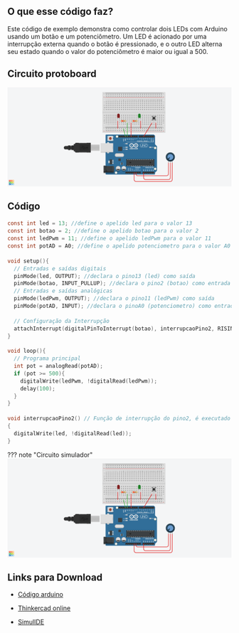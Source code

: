 ## O que esse código faz?

Este código de exemplo demonstra como controlar dois LEDs com Arduino usando um botão e um potenciômetro. Um LED é acionado por uma interrupção externa quando o botão é pressionado, e o outro LED alterna seu estado quando o valor do potenciômetro é maior ou igual a 500.

## Circuito protoboard

![](botao_pot_interrupt.png)

## Código

```c
const int led = 13; //define o apelido led para o valor 13
const int botao = 2; //define o apelido botao para o valor 2
const int ledPwm = 11; //define o apelido ledPwm para o valor 11
const int potAD = A0; //define o apelido potenciometro para o valor A0

void setup(){
  // Entradas e saídas digitais
  pinMode(led, OUTPUT); //declara o pino13 (led) como saída
  pinMode(botao, INPUT_PULLUP); //declara o pino2 (botao) como entrada
  // Entradas e saídas analógicas
  pinMode(ledPwm, OUTPUT); //declara o pino11 (ledPwm) como saída
  pinMode(potAD, INPUT); //declara o pinoA0 (potenciometro) como entrada

  // Configuração da Interrupção
  attachInterrupt(digitalPinToInterrupt(botao), interrupcaoPino2, RISING);  // Configura o pino2 como interrupção externa do tipo Rising (borda de LOW para HIGH)
}

void loop(){  
  // Programa principal
  int pot = analogRead(potAD);
  if (pot >= 500){
    digitalWrite(ledPwm, !digitalRead(ledPwm));	
    delay(100);    
  } 
}

void interrupcaoPino2() // Função de interrupção do pino2, é executado quando o botão do pino2 é pressionado
{                    
  digitalWrite(led, !digitalRead(led));
}
```

??? note "Circuito simulador"
    ![](botao_pot_interrupt.png)

## Links para Download

* [Código arduino](botao_pot_interrupt.ino)

* [Thinkercad online](https://www.tinkercad.com/things/9a0lWXyFgK8-marvelous-robo-woomy/editel?sharecode=5f9Jm3Bc3gKQ2YG0KrrRNRH50wzv5X8RGpDd6bq3YXM)

* [SimulIDE](botao_pot_interrupt.simu)